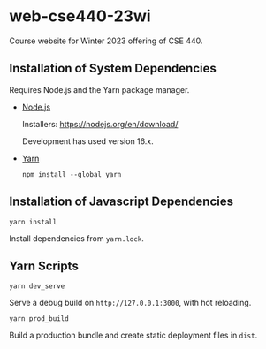 # web-cse440-23wi

Course website for Winter 2023 offering of CSE 440.

## Installation of System Dependencies

Requires Node.js and the Yarn package manager.

- [Node.js](https://nodejs.org/)

  Installers: <https://nodejs.org/en/download/>
  
  Development has used version 16.x.

- [Yarn](https://yarnpkg.com/)

  ```
  npm install --global yarn
  ```

## Installation of Javascript Dependencies

```
yarn install
```
Install dependencies from `yarn.lock`.

## Yarn Scripts

```
yarn dev_serve
```
Serve a debug build on `http://127.0.0.1:3000`, with hot reloading.

```
yarn prod_build
```
Build a production bundle and create static deployment files in `dist`.
